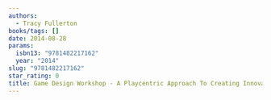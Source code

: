 ```yaml
---
authors:
  - Tracy Fullerton
books/tags: []
date: 2014-08-28
params:
  isbn13: "9781482217162"
  year: "2014"
slug: "9781482217162"
star_rating: 0
title: Game Design Workshop - A Playcentric Approach To Creating Innovative Games, Third Edition
---
```


<!--more-->
